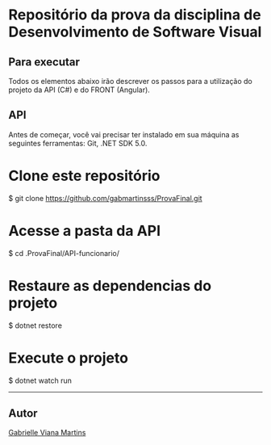 # Repositório da prova da disciplina de Desenvolvimento de Software Visual 

## Para executar
Todos os elementos abaixo irão descrever os passos para a utilização do projeto da API (C#) e do FRONT (Angular). 

## API
Antes de começar, você vai precisar ter instalado em sua máquina as seguintes ferramentas: Git, .NET SDK 5.0.

# Clone este repositório
$ git clone https://github.com/gabmartinsss/ProvaFinal.git

# Acesse a pasta da API
$ cd .ProvaFinal/API-funcionario/

# Restaure as dependencias do projeto
$ dotnet restore

# Execute o projeto
$ dotnet watch run

_ _ _

## Autor
[Gabrielle Viana Martins](https://github.com/gabmartinsss)
